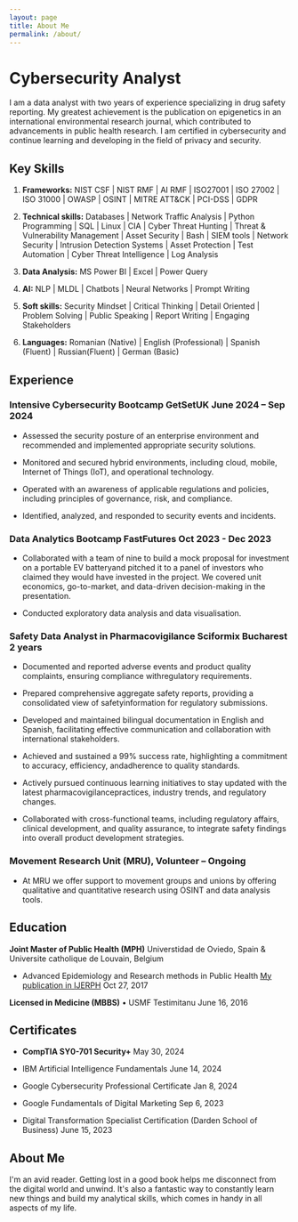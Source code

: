 ```yaml
---
layout: page
title: About Me
permalink: /about/
---
```


# Cybersecurity Analyst 

I am a data analyst with two years of experience specializing in drug safety reporting. My greatest achievement is the publication on epigenetics in an international environmental research journal, which contributed to advancements in public health research. I am certified in cybersecurity and continue learning and developing in the field of privacy and security. 

## Key Skills

1. **Frameworks:** NIST CSF &#124; NIST RMF &#124; AI RMF &#124; ISO27001  &#124;  ISO 27002  &#124;  ISO 31000  &#124;  OWASP  &#124;  OSINT  &#124;  MITRE ATT&CK  &#124;  PCI-DSS  &#124;  GDPR 

2. **Technical skills:** Databases  &#124;  Network Traffic Analysis  &#124;  Python Programming  &#124;  SQL  &#124;  Linux  &#124;  CIA  &#124;  Cyber Threat Hunting  &#124;  Threat & Vulnerability Management  &#124;  Asset Security  &#124;  Bash  &#124;  SIEM tools  &#124;  Network Security  &#124;  Intrusion Detection Systems  &#124;  Asset Protection  &#124;  Test Automation  &#124;  Cyber Threat Intelligence  &#124;  Log Analysis  

3. **Data Analysis:**  MS Power BI  &#124;  Excel  &#124;  Power Query 

4. **AI:**  NLP  &#124;  MLDL  &#124;  Chatbots  &#124;  Neural Networks  &#124;  Prompt Writing 

5. **Soft skills:** Security Mindset  &#124;  Critical Thinking  &#124;  Detail Oriented  &#124;  Problem Solving  &#124;  Public Speaking  &#124;  Report Writing  &#124;  Engaging Stakeholders  

6. **Languages:** Romanian (Native)  &#124;  English (Professional)  &#124;  Spanish (Fluent)  &#124;  Russian(Fluent)  &#124;  German (Basic)


## Experience

### Intensive Cybersecurity Bootcamp GetSetUK  June 2024 – Sep 2024

- Assessed the security posture of an enterprise environment and recommended and implemented
appropriate security solutions.

- Monitored and secured hybrid environments, including cloud, mobile, Internet of Things (IoT), and
operational technology.

- Operated with an awareness of applicable regulations and policies, including principles of
governance, risk, and compliance.

- Identified, analyzed, and responded to security events and incidents.

### Data Analytics Bootcamp FastFutures  Oct 2023 - Dec 2023

- Collaborated with a team of nine to build a mock proposal for investment on a portable EV batteryand pitched it to a panel of investors who claimed they would have invested in the project. We covered unit economics, go-to-market, and data-driven decision-making in the presentation.

- Conducted exploratory data analysis and data visualisation.

### Safety Data Analyst in Pharmacovigilance Sciformix Bucharest  2 years

- Documented and reported adverse events and product quality complaints, ensuring compliance withregulatory requirements.

- Prepared comprehensive aggregate safety reports, providing a consolidated view of safetyinformation for regulatory submissions.

- Developed and maintained bilingual documentation in English and Spanish, facilitating effective communication and collaboration with international stakeholders.

- Achieved and sustained a 99% success rate, highlighting a commitment to accuracy, efficiency, andadherence to quality standards.

- Actively pursued continuous learning initiatives to stay updated with the latest pharmacovigilancepractices, industry trends, and regulatory changes.

- Collaborated with cross-functional teams, including regulatory affairs, clinical development, and quality assurance, to integrate safety findings into overall product development strategies.

### Movement Research Unit (MRU), Volunteer – Ongoing

- At MRU we offer support to movement groups and unions by offering qualitative and quantitative research using OSINT and data analysis tools. 

## Education

**Joint Master of Public Health (MPH)**
Universtidad de Oviedo, Spain & Universite catholique de Louvain, Belgium                                                                 
- Advanced Epidemiology and Research methods in Public Health
[My publication in IJERPH](https://www.mdpi.com/1660-4601/15/5/857) Oct 27, 2017

**Licensed in Medicine (MBBS)**     • USMF Testimitanu
June 16, 2016
 
## Certificates

- **CompTIA SY0-701 Security+** May 30, 2024

- IBM Artificial Intelligence Fundamentals June 14, 2024

- Google Cybersecurity Professional Certificate Jan 8, 2024

- Google Fundamentals of Digital Marketing Sep 6, 2023

- Digital Transformation Specialist Certification (Darden School of Business) June 15, 2023

## About Me

I'm an avid reader. Getting lost in a good book helps me disconnect from the digital world and unwind. It's also a fantastic way to constantly learn new things and build my analytical skills, which comes in handy in all aspects of my life.